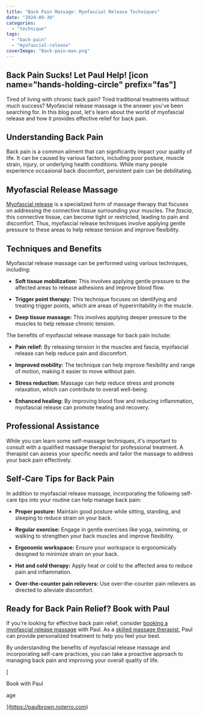 ```yaml
---
title: "Back Pain Massage: Myofascial Release Techniques"
date: "2024-09-30"
categories: 
  - "technique"
tags: 
  - "back-pain"
  - "myofascial-release"
coverImage: "Back-pain-man.png"
---
```


## Back Pain Sucks! Let Paul Help! \[icon name="hands-holding-circle" prefix="fas"\]

Tired of living with chronic back pain? Tried traditional treatments without much success? Myofascial release massage is the answer you've been searching for. In this blog post, let's learn about the world of myofascial release and how it provides effective relief for back pain.

## **Understanding Back Pain**

Back pain is a common ailment that can significantly impact your quality of life. It can be caused by various factors, including poor posture, muscle strain, injury, or underlying health conditions. While many people experience occasional back discomfort, persistent pain can be debilitating.

## **Myofascial Release Massage**

[Myofascial release](https://paulbrown.net/myofascial-release/) is a specialized form of massage therapy that focuses on addressing the connective tissue surrounding your muscles. The _fascia_, this connective tissue, can become tight or restricted, leading to pain and discomfort. Thus, myofascial release techniques involve applying gentle pressure to these areas to help release tension and improve flexibility.

## **Techniques and Benefits**

Myofascial release massage can be performed using various techniques, including:

- **Soft tissue mobilization:** This involves applying gentle pressure to the affected areas to release adhesions and improve blood flow.

- **Trigger point therapy:** This technique focuses on identifying and treating trigger points, which are areas of hyperirritability in the muscle.

- **Deep tissue massage:** This involves applying deeper pressure to the muscles to help release chronic tension.

The benefits of myofascial release massage for back pain include:

- **Pain relief:** By releasing tension in the muscles and fascia, myofascial release can help reduce pain and discomfort.

- **Improved mobility:** The technique can help improve flexibility and range of motion, making it easier to move without pain.

- **Stress reduction:** Massage can help reduce stress and promote relaxation, which can contribute to overall well-being.

- **Enhanced healing:** By improving blood flow and reducing inflammation, myofascial release can promote healing and recovery.

## **Professional Assistance**

While you can learn some self-massage techniques, it's important to consult with a qualified massage therapist for professional treatment. A therapist can assess your specific needs and tailor the massage to address your back pain effectively.

## **Self-Care Tips for Back Pain**

In addition to myofascial release massage, incorporating the following self-care tips into your routine can help manage back pain:

- **Proper posture:** Maintain good posture while sitting, standing, and sleeping to reduce strain on your back.

- **Regular exercise:** Engage in gentle exercises like yoga, swimming, or walking to strengthen your back muscles and improve flexibility.

- **Ergonomic workspace:** Ensure your workspace is ergonomically designed to minimize strain on your back.

- **Hot and cold therapy:** Apply heat or cold to the affected area to reduce pain and inflammation.

- **Over-the-counter pain relievers:** Use over-the-counter pain relievers as directed to alleviate discomfort.

## **Ready for Back Pain Relief? Book with Paul**

If you're looking for effective back pain relief, consider [booking a myofascial release massage](https://paulbrown.noterro.com/service/26506/myofascial-therapy) with Paul. As a [skilled massage therapist](https://paulbrown.net/massage-near-me/), Paul can provide personalized treatment to help you feel your best.

By understanding the benefits of myofascial release massage and incorporating self-care practices, you can take a proactive approach to managing back pain and improving your overall quality of life.

[

Book with Paul

age

](https://paulbrown.noterro.com)
